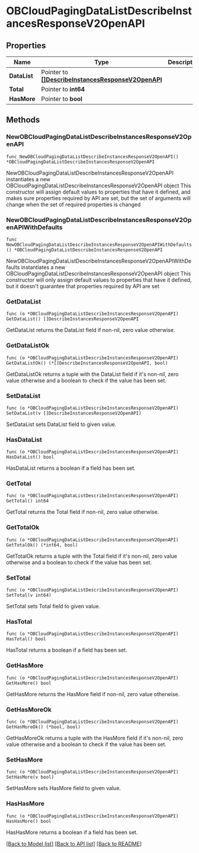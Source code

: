 # OBCloudPagingDataListDescribeInstancesResponseV2OpenAPI

## Properties

Name | Type | Description | Notes
------------ | ------------- | ------------- | -------------
**DataList** | Pointer to [**[]DescribeInstancesResponseV2OpenAPI**](DescribeInstancesResponseV2OpenAPI.md) |  | [optional] 
**Total** | Pointer to **int64** |  | [optional] 
**HasMore** | Pointer to **bool** |  | [optional] 

## Methods

### NewOBCloudPagingDataListDescribeInstancesResponseV2OpenAPI

`func NewOBCloudPagingDataListDescribeInstancesResponseV2OpenAPI() *OBCloudPagingDataListDescribeInstancesResponseV2OpenAPI`

NewOBCloudPagingDataListDescribeInstancesResponseV2OpenAPI instantiates a new OBCloudPagingDataListDescribeInstancesResponseV2OpenAPI object
This constructor will assign default values to properties that have it defined,
and makes sure properties required by API are set, but the set of arguments
will change when the set of required properties is changed

### NewOBCloudPagingDataListDescribeInstancesResponseV2OpenAPIWithDefaults

`func NewOBCloudPagingDataListDescribeInstancesResponseV2OpenAPIWithDefaults() *OBCloudPagingDataListDescribeInstancesResponseV2OpenAPI`

NewOBCloudPagingDataListDescribeInstancesResponseV2OpenAPIWithDefaults instantiates a new OBCloudPagingDataListDescribeInstancesResponseV2OpenAPI object
This constructor will only assign default values to properties that have it defined,
but it doesn't guarantee that properties required by API are set

### GetDataList

`func (o *OBCloudPagingDataListDescribeInstancesResponseV2OpenAPI) GetDataList() []DescribeInstancesResponseV2OpenAPI`

GetDataList returns the DataList field if non-nil, zero value otherwise.

### GetDataListOk

`func (o *OBCloudPagingDataListDescribeInstancesResponseV2OpenAPI) GetDataListOk() (*[]DescribeInstancesResponseV2OpenAPI, bool)`

GetDataListOk returns a tuple with the DataList field if it's non-nil, zero value otherwise
and a boolean to check if the value has been set.

### SetDataList

`func (o *OBCloudPagingDataListDescribeInstancesResponseV2OpenAPI) SetDataList(v []DescribeInstancesResponseV2OpenAPI)`

SetDataList sets DataList field to given value.

### HasDataList

`func (o *OBCloudPagingDataListDescribeInstancesResponseV2OpenAPI) HasDataList() bool`

HasDataList returns a boolean if a field has been set.

### GetTotal

`func (o *OBCloudPagingDataListDescribeInstancesResponseV2OpenAPI) GetTotal() int64`

GetTotal returns the Total field if non-nil, zero value otherwise.

### GetTotalOk

`func (o *OBCloudPagingDataListDescribeInstancesResponseV2OpenAPI) GetTotalOk() (*int64, bool)`

GetTotalOk returns a tuple with the Total field if it's non-nil, zero value otherwise
and a boolean to check if the value has been set.

### SetTotal

`func (o *OBCloudPagingDataListDescribeInstancesResponseV2OpenAPI) SetTotal(v int64)`

SetTotal sets Total field to given value.

### HasTotal

`func (o *OBCloudPagingDataListDescribeInstancesResponseV2OpenAPI) HasTotal() bool`

HasTotal returns a boolean if a field has been set.

### GetHasMore

`func (o *OBCloudPagingDataListDescribeInstancesResponseV2OpenAPI) GetHasMore() bool`

GetHasMore returns the HasMore field if non-nil, zero value otherwise.

### GetHasMoreOk

`func (o *OBCloudPagingDataListDescribeInstancesResponseV2OpenAPI) GetHasMoreOk() (*bool, bool)`

GetHasMoreOk returns a tuple with the HasMore field if it's non-nil, zero value otherwise
and a boolean to check if the value has been set.

### SetHasMore

`func (o *OBCloudPagingDataListDescribeInstancesResponseV2OpenAPI) SetHasMore(v bool)`

SetHasMore sets HasMore field to given value.

### HasHasMore

`func (o *OBCloudPagingDataListDescribeInstancesResponseV2OpenAPI) HasHasMore() bool`

HasHasMore returns a boolean if a field has been set.


[[Back to Model list]](../README.md#documentation-for-models) [[Back to API list]](../README.md#documentation-for-api-endpoints) [[Back to README]](../README.md)


